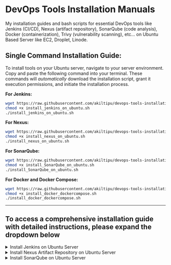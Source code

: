 # DevOps Tools Installation Manuals
My installation guides and bash scripts for essential DevOps tools like Jenkins (CI/CD), Nexus (artifact repository), SonarQube (code analysis), Docker (containerization), Trivy (vulnerability scanning), etc... on Ubuntu Based Server like EC2, Droplet, Linode.

## Single Command Installation Guide:

To install tools on your Ubuntu server, navigate to your server environment. Copy and paste the following command into your terminal. 
These commands will _automatically_ download the installation script, grant it execution permissions, and initiate the installation process.

**For Jenkins:**

```bash
wget https://raw.githubusercontent.com/akiltipu/devops-tools-installation-manuals/main/install_jenkins_on_ubuntu.sh
chmod +x install_jenkins_on_ubuntu.sh
./install_jenkins_on_ubuntu.sh
```
**For Nexus:**

```bash
wget https://raw.githubusercontent.com/akiltipu/devops-tools-installation-manuals/main/install_nexus_on_ubuntu.sh
chmod +x install_nexus_on_ubuntu.sh
./install_nexus_on_ubuntu.sh
```
**For SonarQube:**

```bash
wget https://raw.githubusercontent.com/akiltipu/devops-tools-installation-manuals/main/install_SonarQube_on_ubuntu.sh
chmod +x install_SonarQube_on_ubuntu.sh
./install_SonarQube_on_ubuntu.sh
```

**For Docker and Docker Compose:**

```bash
wget https://raw.githubusercontent.com/akiltipu/devops-tools-installation-manuals/main/install_docker_dockercompose.sh
chmod +x install_docker_dockercompose.sh
./install_docker_dockercompose.sh
```

---

## To access a comprehensive installation guide with detailed instructions, please expand the dropdown below

<details>
<summary>Install Jenkins on Ubuntu Server</summary>
<br>
  
Update the package list
```bash
sudo apt update
```

Add Jenkins repository key

```bash
sudo wget -O /usr/share/keyrings/jenkins-keyring.asc \
https://pkg.jenkins.io/debian-stable/jenkins.io-2023.key
```

Then add a Jenkins apt repository entry:

```bash
echo deb [signed-by=/usr/share/keyrings/jenkins-keyring.asc] \
https://pkg.jenkins.io/debian-stable binary/ | sudo tee \
/etc/apt/sources.list.d/jenkins.list > /dev/null
```
Update the package list

```bash 
sudo apt update
```
Install Java (Jenkins requires Java)
```bash
sudo apt-get install fontconfig openjdk-17-jre -y
```
Add Jenkins repository to sources list
```bash
echo "deb http://pkg.jenkins.io/debian-stable binary/" | sudo tee -a /etc/apt/sources.list.d/jenkins.list
```
Update package list again to include Jenkins repository
```bash
sudo apt update
```
Install Jenkins
```bash
sudo apt install -y jenkins
```
Start Jenkins service
```bash
sudo systemctl start jenkins
```
Enable Jenkins to start on boot
```bash
sudo systemctl enable jenkins
```
Display initial Jenkins admin password
```bash
echo "Waiting for Jenkins to start..."
sleep 60 # Wait for Jenkins to fully start (adjust if needed)
```
Retrieve the initial admin password
```bash
JENKINS_PASSWORD=$(sudo cat /var/lib/jenkins/secrets/initialAdminPassword)
echo "Jenkins initial admin password: $JENKINS_PASSWORD"
echo "Access Jenkins at http://your-server-ip:8080"
```
Open the firewall to allow access to Jenkins
```bash
sudo ufw allow 8080
```
Display Jenkins status
```bash
sudo systemctl status jenkins | cat
```
</details>


<details>
<summary>Install Nexus Artifact Repository on Ubuntu Server</summary>
<br>
  
Create Ubuntu Server (Droplet) - min 4GB RAM & 2 CPUs
Open SSH port 22, 8081
  
#### Nexus Installation Guide on Ubuntu

Update the package list:

```bash
sudo apt update
``` 
Install OpenJDK 8:

```bash 
sudo apt install openjdk-8-jre-headless
``` 
Install net-tools:
```bash 
sudo apt install net-tools
``` 
Navigate to the `/opt` directory:
```bash
cd /opt
``` 
Download and extract Nexus:
```bash
sudo wget https://download.sonatype.com/nexus/3/latest-unix.tar.gz
sudo tar -zxvf latest-unix.tar.gz
``` 
Create a Nexus user:
```bash
sudo adduser nexus
``` 
Set ownership for Nexus directories:
```bash
sudo chown -R nexus:nexus nexus-3.28.1-01
sudo chown -R nexus:nexus sonatype-work
``` 
Edit Nexus runtime configuration:
```bash
sudo vim nexus-3.28.1-01/bin/nexus.rc
```
Inside `nexus.rc`, set the `run_as_user` variable to `"nexus".`
```bash
run_as_user="nexus"
```
Save and exit the editor.

Switch to the Nexus user:
```bash
sudo su - nexus
``` 
Start Nexus:
```bash 
/opt/nexus-3.28.1-01/bin/nexus start
```
Check Nexus process status:
```bash
ps aux | grep nexus
```
Check Nexus port status:
```bash
netstat -lnpt
``` 
Now, Nexus should be up and running on your Ubuntu system. You can access the Nexus web interface by navigating to `http://your_server_ip:8081` in a web browser.
</details>

<details>
<summary>Install SonarQube on Ubuntu Server</summary>
<br>
  
**Pull SonarQube Image:**
     
```bash
    docker pull sonarqube
```
**Create Docker Network:**
    
```bash
    docker network create sonar-network
```
**Run PostgreSQL Database Container:**
```bash
    docker run -d --name sonar-db --network sonar-network \
    -e POSTGRES_USER=sonar \
    -e POSTGRES_PASSWORD=sonar \
    -e POSTGRES_DB=sonar \
    postgres:9.6
```
 -   `-d`: Detached mode, run container in the background.
 -   `--name sonar-db`: Assign a name to the container.
 -   `--network sonar-network`: Connect container to the created network.
 -   `-e POSTGRES_USER=sonar`: Set PostgreSQL username to 'sonar'.
 -   `-e POSTGRES_PASSWORD=sonar`: Set PostgreSQL password to 'sonar'.
 -   `-e POSTGRES_DB=sonar`: Create a database named 'sonar' in PostgreSQL.
 
 **Run SonarQube Container:**
    
```bash
    docker run -d --name sonar -p 9000:9000 --network sonar-network \
    -e SONARQUBE_JDBC_URL=jdbc:postgresql://sonar-db:5432/sonar \
    -e SONAR_JDBC_USERNAME=sonar \
    -e SONAR_JDBC_PASSWORD=sonar \
    sonarqube
```
    
   -   `-d`: Detached mode, run container in the background.
    -   `--name sonar`: Assign a name to the SonarQube container.
    -   `-p 9000:9000`: Map container's port 9000 to host's port 9000.
    -   `--network sonar-network`: Connect container to the created network.
    -   `-e SONARQUBE_JDBC_URL=jdbc:postgresql://sonar-db:5432/sonar`: Set JDBC URL to connect SonarQube to the PostgreSQL database.
    -   `-e SONAR_JDBC_USERNAME=sonar`: Set SonarQube's database username.
    -   `-e SONAR_JDBC_PASSWORD=sonar`: Set SonarQube's database password.
    
 **Access SonarQube:**
 After running the container, you can access SonarQube by navigating to `http://localhost:9000` in your web browser. The default credentials are:
 - Username: admin
 - Password: admin

This setup will allow you to use SonarQube for static code analysis on your projects with the PostgreSQL database backend.


</details>
